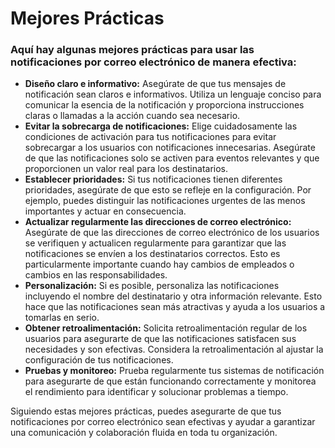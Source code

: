 # Mejores Prácticas

### Aquí hay algunas mejores prácticas para usar las notificaciones por correo electrónico de manera efectiva:

* **Diseño claro e informativo:** Asegúrate de que tus mensajes de notificación sean claros e informativos. Utiliza un lenguaje conciso para comunicar la esencia de la notificación y proporciona instrucciones claras o llamadas a la acción cuando sea necesario.
* **Evitar la sobrecarga de notificaciones:** Elige cuidadosamente las condiciones de activación para tus notificaciones para evitar sobrecargar a los usuarios con notificaciones innecesarias. Asegúrate de que las notificaciones solo se activen para eventos relevantes y que proporcionen un valor real para los destinatarios.
* **Establecer prioridades:** Si tus notificaciones tienen diferentes prioridades, asegúrate de que esto se refleje en la configuración. Por ejemplo, puedes distinguir las notificaciones urgentes de las menos importantes y actuar en consecuencia.
* **Actualizar regularmente las direcciones de correo electrónico:** Asegúrate de que las direcciones de correo electrónico de los usuarios se verifiquen y actualicen regularmente para garantizar que las notificaciones se envíen a los destinatarios correctos. Esto es particularmente importante cuando hay cambios de empleados o cambios en las responsabilidades.
* **Personalización:** Si es posible, personaliza las notificaciones incluyendo el nombre del destinatario y otra información relevante. Esto hace que las notificaciones sean más atractivas y ayuda a los usuarios a tomarlas en serio.
* **Obtener retroalimentación:** Solicita retroalimentación regular de los usuarios para asegurarte de que las notificaciones satisfacen sus necesidades y son efectivas. Considera la retroalimentación al ajustar la configuración de tus notificaciones.
* **Pruebas y monitoreo:** Prueba regularmente tus sistemas de notificación para asegurarte de que están funcionando correctamente y monitorea el rendimiento para identificar y solucionar problemas a tiempo.

Siguiendo estas mejores prácticas, puedes asegurarte de que tus notificaciones por correo electrónico sean efectivas y ayudar a garantizar una comunicación y colaboración fluida en toda tu organización.
